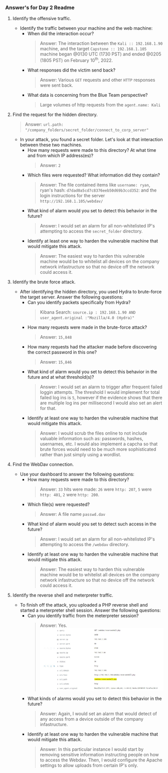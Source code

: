 ### Answer's for Day 2 Readme

1. Identify the offensive traffic.
   - Identify the traffic between your machine and the web machine:
     - When did the interaction occur?
       > Answer: The interaction between the `Kali :: 192.168.1.90` machine, and the target `Capstone :: 192.168.1.105` machine began @0130 UTC (1730 PST) and ended @0205 (1805 PST) on February 10<sup>th</sup>, 2022. 
     - What responses did the victim send back?
       > Answer: Various `GET` requests and other `HTTP` responses were sent back.
     - What data is concerning from the Blue Team perspective?
       > Large volumes of http requests from the `agent.name: Kali`

2. Find the request for the hidden directory.
   > Answer: `url.path: "/company_folders/secret_folder/connect_to_corp_server"`
   - In your attack, you found a secret folder. Let's look at that interaction between these two machines.
     - How many requests were made to this directory? At what time and from which IP address(es)?
       > Answer: `2`
     - Which files were requested? What information did they contain?
       > Answer: The file contained items like `username: ryan`, ryan's hash: `d7dad0a5cd7c8376eeb50d69b3ccd352`: and the login instructions for the server `http://192.168.1.105/webdav/`
     - What kind of alarm would you set to detect this behavior in the future?
       > Answer: I would set an alarm for all non-whitelisted IP's attempting to access the `secret_folder` directory. 
     - Identify at least one way to harden the vulnerable machine that would mitigate this attack.
       > Answer: The easiest way to harden this vulnerable machine would be to whitelist all devices on the company network infastructure so that no device off the network could access it. 
3. Identify the brute force attack.
   - After identifying the hidden directory, you used Hydra to brute-force the target server. Answer the following questions:
     - Can you identify packets specifically from Hydra?
       > Kibana Search: `source.ip : 192.168.1.90 AND user_agent.original :"Mozilla/4.0 (Hydra)"`
     - How many requests were made in the brute-force attack?
       > Answer: `15,848`
     - How many requests had the attacker made before discovering the correct password in this one?
       > Answer: `15,846`
     - What kind of alarm would you set to detect this behavior in the future and at what threshold(s)?
       > Answer: I would set an alarm to trigger after frequent failed loggin attempts. The threshold I would implement for total failed log ins is `5`, however if the evidence shows that there are multiple log ins per millisecond I would also set an alert for that. 
     - Identify at least one way to harden the vulnerable machine that would mitigate this attack.
       > Answer: I would scrub the files online to not include valuable information such as: passwords, hashes, usernames, etc. I would also implement a capcha so that brute forces would need to be much more sophisticated rather than just simply using a wordlist. 

4. Find the WebDav connection.
   - Use your dashboard to answer the following questions:
     - How many requests were made to this directory? 
       > Answer: `33` hits were made: `26` were `http: 207`, `5` were `http: 401`, `2` were `http: 200`. 
     - Which file(s) were requested?
       > Answer: A file name `passwd.dav`
     - What kind of alarm would you set to detect such access in the future?
       > Answer: I would set an alarm for all non-whitelisted IP's attempting to access the `/webdav` directory.
     - Identify at least one way to harden the vulnerable machine that would mitigate this attack.
       > Answer: The easiest way to harden this vulnerable machine would be to whitelist all devices on the company network infastructure so that no device off the network could access it.
5. Identify the reverse shell and meterpreter traffic.
   - To finish off the attack, you uploaded a PHP reverse shell and started a meterpreter shell session. Answer the following questions:
     - Can you identify traffic from the meterpreter session?
       > Answer: Yes.
       > ![meterpreter reverseshell](Day_2/images/meterpreter_session.JPG)
     - What kinds of alarms would you set to detect this behavior in the future?
       > Answer: Again, I would set an alarm that would detect of any access from a device outside of the company infastructure. 
     - Identify at least one way to harden the vulnerable machine that would mitigate this attack.
       > Answer: In this particular instance I would start by removing sensitive information instructing people on how to access the Webdav. Then, I would configure the Apache settings to allow uploads from certain IP's only. 
